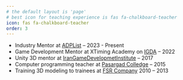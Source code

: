 ```yaml
---
# the default layout is 'page'
# best icon for teaching experience is fas fa-chalkboard-teacher
icon: fas fa-chalkboard-teacher
order: 3
---
```


- Industry Mentor at [ADPList](https://adplist.org/mentors/omid-saadat) – 2023 - Present
- Game Development Mentor at XTiming Academy on [IGDA](https://igda.peoplegrove.com/v2/) – 2022
- Unity 3D mentor at [IranGameDevelopmetInstitute](https://irangdi.ircg.ir/) – 2017
- Computer programming teacher at [Pasargad Colledge](https://goo.gl/maps/MR25teWXzCKcY2Yt5) – 2015
- Training 3D modeling to trainees at [FSR Company](https://www.indiedb.com/company/fsr/games) 2010 – 2013

